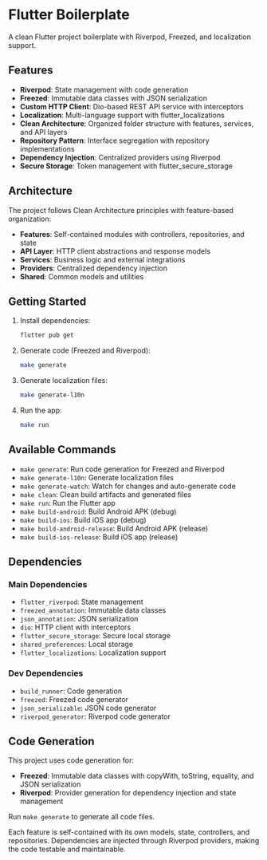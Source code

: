 # Flutter Boilerplate

A clean Flutter project boilerplate with Riverpod, Freezed, and localization support.

## Features

- **Riverpod**: State management with code generation
- **Freezed**: Immutable data classes with JSON serialization
- **Custom HTTP Client**: Dio-based REST API service with interceptors
- **Localization**: Multi-language support with flutter_localizations
- **Clean Architecture**: Organized folder structure with features, services, and API layers
- **Repository Pattern**: Interface segregation with repository implementations
- **Dependency Injection**: Centralized providers using Riverpod
- **Secure Storage**: Token management with flutter_secure_storage

## Architecture

The project follows Clean Architecture principles with feature-based organization:

- **Features**: Self-contained modules with controllers, repositories, and state
- **API Layer**: HTTP client abstractions and response models
- **Services**: Business logic and external integrations
- **Providers**: Centralized dependency injection
- **Shared**: Common models and utilities

## Getting Started

1. Install dependencies:
   ```bash
   flutter pub get
   ```

2. Generate code (Freezed and Riverpod):
   ```bash
   make generate
   ```

3. Generate localization files:
   ```bash
   make generate-l10n
   ```

4. Run the app:
   ```bash
   make run
   ```

## Available Commands

- `make generate`: Run code generation for Freezed and Riverpod
- `make generate-l10n`: Generate localization files
- `make generate-watch`: Watch for changes and auto-generate code
- `make clean`: Clean build artifacts and generated files
- `make run`: Run the Flutter app
- `make build-android`: Build Android APK (debug)
- `make build-ios`: Build iOS app (debug)
- `make build-android-release`: Build Android APK (release)
- `make build-ios-release`: Build iOS app (release)

## Dependencies

### Main Dependencies
- `flutter_riverpod`: State management
- `freezed_annotation`: Immutable data classes
- `json_annotation`: JSON serialization
- `dio`: HTTP client with interceptors
- `flutter_secure_storage`: Secure local storage
- `shared_preferences`: Local storage
- `flutter_localizations`: Localization support

### Dev Dependencies
- `build_runner`: Code generation
- `freezed`: Freezed code generator
- `json_serializable`: JSON code generator
- `riverpod_generator`: Riverpod code generator

## Code Generation

This project uses code generation for:
- **Freezed**: Immutable data classes with copyWith, toString, equality, and JSON serialization
- **Riverpod**: Provider generation for dependency injection and state management

Run `make generate` to generate all code files.

Each feature is self-contained with its own models, state, controllers, and repositories. Dependencies are injected through Riverpod providers, making the code testable and maintainable.
